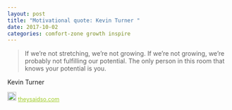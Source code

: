 ```yaml
---
layout: post
title: "Motivational quote: Kevin Turner "
date: 2017-10-02
categories: comfort-zone growth inspire
---
```

> If we’re not stretching, we’re not growing. If we’re not growing, we’re probably not fulfilling our potential. The only person in this room that knows your potential is you.

Kevin Turner 

<span style="z-index:50;font-size:0.9em;"><img src="https://theysaidso.com/branding/theysaidso.png" height="20" width="20" alt="theysaidso.com"/><a href="https://theysaidso.com" title="Powered by quotes from theysaidso.com" style="color: #9fcc25; margin-left: 4px; vertical-align: middle;">theysaidso.com</a></span>
